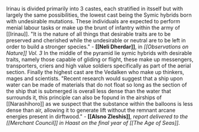 Irinau is divided primarily into 3 castes, each stratified in itsself but with largely the same possibilities, the lowest cast being the Symic hybrids born with undesirable mutations.
These individuals are expected to perform menial labour tasks or make up the brunt of infantry within the army of [[Irinau]].
	"It is the nature of all things that desirable traits are to be preserved and cherished while the undesirable or neutral are to be left in order to build a stronger species."
		- **[[Neli Dherdar]]**, in *[[Observations on Nature]] Vol. 3*
In the middle of the pyramid lie symic hybrids with desirable traits, namely those capable of gliding or flight, these make up messengers, transporters, criers and high value soldiers specifically as part of the aerial section. Finally the highest cast are the Vedalken who make up thinkers, mages and scientists.
	"Recent research would suggest that a ship upon water can be made of materials that do not float so long as the section of the ship that is submerged is overall less dense than the water that surrounds it, this principle can also be fopund in the airships of [[Narashihoro]] as we suspect that the substance within the balloons is less dense than air, allowing it to generate lift without the remnant arcane energies present in dirftwood."
		- **[[Alsno Zleshis]]**, *report delivered to the [[Merchant Council]] in Haast on the final year of [[The Age of Seas]]*.